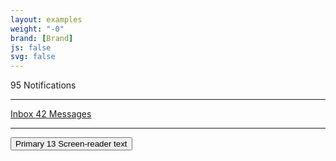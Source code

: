 ```yaml
---
layout: examples
weight: "-0"
brand: [Brand]
js: false
svg: false
---
```


<span class="badge">
	<span class="badge-text">95</span>
	<span class="badge-sronly">Notifications</span>
</span>

<hr>

<a href="?">
	Inbox
	<span class="badge">
		<span class="badge-text">42</span>
		<span class="badge-sronly">Messages</span>
	</span>
</a>

<hr>

<button type="button" class="btn btn-primary">
	Primary
	<span class="badge">
		<span class="badge-text">13</span>
		<span class="badge-sronly">Screen-reader text</span>
	</span>
</button>
